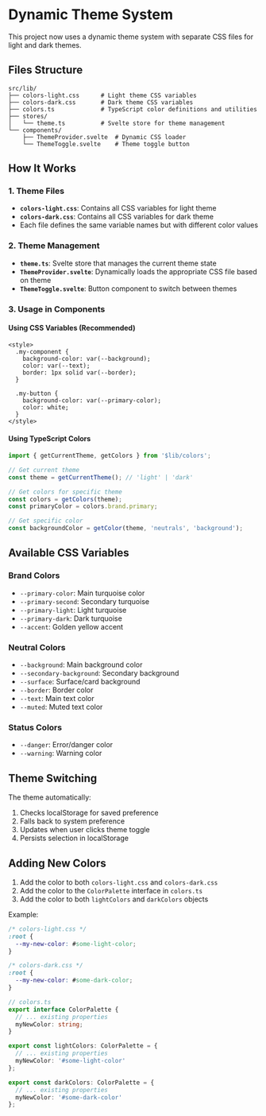 # Dynamic Theme System

This project now uses a dynamic theme system with separate CSS files for light and dark themes.

## Files Structure

```
src/lib/
├── colors-light.css      # Light theme CSS variables
├── colors-dark.css       # Dark theme CSS variables
├── colors.ts             # TypeScript color definitions and utilities
├── stores/
│   └── theme.ts          # Svelte store for theme management
└── components/
    ├── ThemeProvider.svelte  # Dynamic CSS loader
    └── ThemeToggle.svelte    # Theme toggle button
```

## How It Works

### 1. Theme Files
- **`colors-light.css`**: Contains all CSS variables for light theme
- **`colors-dark.css`**: Contains all CSS variables for dark theme
- Each file defines the same variable names but with different color values

### 2. Theme Management
- **`theme.ts`**: Svelte store that manages the current theme state
- **`ThemeProvider.svelte`**: Dynamically loads the appropriate CSS file based on theme
- **`ThemeToggle.svelte`**: Button component to switch between themes

### 3. Usage in Components

#### Using CSS Variables (Recommended)
```svelte
<style>
  .my-component {
    background-color: var(--background);
    color: var(--text);
    border: 1px solid var(--border);
  }
  
  .my-button {
    background-color: var(--primary-color);
    color: white;
  }
</style>
```

#### Using TypeScript Colors
```typescript
import { getCurrentTheme, getColors } from '$lib/colors';

// Get current theme
const theme = getCurrentTheme(); // 'light' | 'dark'

// Get colors for specific theme
const colors = getColors(theme);
const primaryColor = colors.brand.primary;

// Get specific color
const backgroundColor = getColor(theme, 'neutrals', 'background');
```

## Available CSS Variables

### Brand Colors
- `--primary-color`: Main turquoise color
- `--primary-second`: Secondary turquoise
- `--primary-light`: Light turquoise
- `--primary-dark`: Dark turquoise
- `--accent`: Golden yellow accent

### Neutral Colors
- `--background`: Main background color
- `--secondary-background`: Secondary background
- `--surface`: Surface/card background
- `--border`: Border color
- `--text`: Main text color
- `--muted`: Muted text color

### Status Colors
- `--danger`: Error/danger color
- `--warning`: Warning color

## Theme Switching

The theme automatically:
1. Checks localStorage for saved preference
2. Falls back to system preference
3. Updates when user clicks theme toggle
4. Persists selection in localStorage

## Adding New Colors

1. Add the color to both `colors-light.css` and `colors-dark.css`
2. Add the color to the `ColorPalette` interface in `colors.ts`
3. Add the color to both `lightColors` and `darkColors` objects

Example:
```css
/* colors-light.css */
:root {
  --my-new-color: #some-light-color;
}

/* colors-dark.css */
:root {
  --my-new-color: #some-dark-color;
}
```

```typescript
// colors.ts
export interface ColorPalette {
  // ... existing properties
  myNewColor: string;
}

export const lightColors: ColorPalette = {
  // ... existing properties
  myNewColor: '#some-light-color'
};

export const darkColors: ColorPalette = {
  // ... existing properties
  myNewColor: '#some-dark-color'
};
``` 